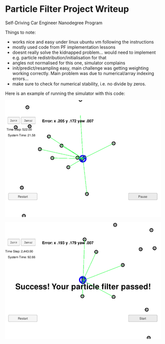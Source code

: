 # Particle Filter Project Writeup
Self-Driving Car Engineer Nanodegree Program

Things to note:
* works nice and easy under linux ubuntu vm following the instructions
* mostly used code from PF implementation lessons
* doesnt really solve the kidnapped problem... would need to implement e.g. particle redistribution/initialisation for that
* angles not normalised for this one, simulator complains
* init/predict/resampling easy, main challenge was getting weighting working correctly. Main problem was due to numerical/array indexing errors...
* make sure to check for numerical stability, i.e. no divide by zeros.

Here is an example of running the simulator with this code:

[//]: # (Image References)
[image1]: ./Screenshot.png
[image2]: ./Screenshot2.png

![alt text][image1]

![alt text][image2]
